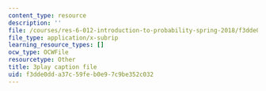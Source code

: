 ```yaml
---
content_type: resource
description: ''
file: /courses/res-6-012-introduction-to-probability-spring-2018/f3dde0dda37c59feb0e97c9be352c032_rFUb1nvh3CQ.vtt
file_type: application/x-subrip
learning_resource_types: []
ocw_type: OCWFile
resourcetype: Other
title: 3play caption file
uid: f3dde0dd-a37c-59fe-b0e9-7c9be352c032
---
```

